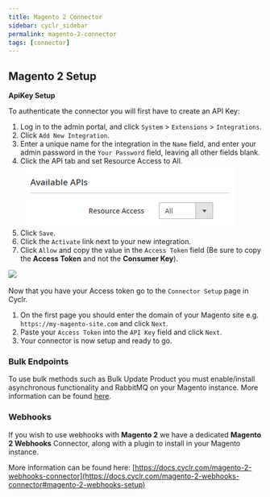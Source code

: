 ```yaml
---
title: Magento 2 Connector
sidebar: cyclr_sidebar
permalink: magento-2-connector
tags: [connector]
---
```


Magento 2 Setup
---------------
**ApiKey Setup**

To authenticate the connector you will first have to create an API Key:

1. Log in to the admin portal, and click `System` > `Extensions` > `Integrations`.
2. Click `Add New Integration`.
3. Enter a unique name for the integration in the `Name` field, and enter your admin password in the `Your Password` field, leaving all other fields blank.
4. Click the API tab and set Resource Access to All.
    ![](./images/resource-access-all.png)
5. Click `Save`.
6. Click the `Activate` link next to your new integration.
7. Click `Allow` and copy the value in the `Access Token` field (Be sure to copy the **Access Token** and not the **Consumer Key**). 

![](./images/integration-tokens.png)

Now that you have your Access token go to the `Connector Setup` page in Cyclr.

1. On the first page you should enter the domain of your Magento site e.g. `https://my-magento-site.com` and click `Next`.
2. Paste your `Access Token` into the `API Key` field and click `Next`.
3. Your connector is now setup and ready to go.

### Bulk Endpoints

To use bulk methods such as Bulk Update Product you must enable/install asynchronous functionality and RabbitMQ on your Magento instance. More information can be found [here](https://devdocs.magento.com/guides/v2.4/rest/bulk-endpoints.html).

### Webhooks

If you wish to use webhooks with **Magento 2** we have a dedicated **Magento 2 Webhooks** Connector, along with a plugin to install in your Magento instance.

More information can be found here: [https://docs.cyclr.com/magento-2-webhooks-connector](https://docs.cyclr.com/magento-2-webhooks-connector#magento-2-webhooks-setup)
